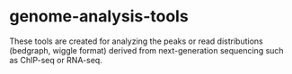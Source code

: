 # genome-analysis-tools
These tools are created for analyzing the peaks or read distributions (bedgraph, wiggle format) derived from next-generation sequencing such as ChIP-seq or RNA-seq.
